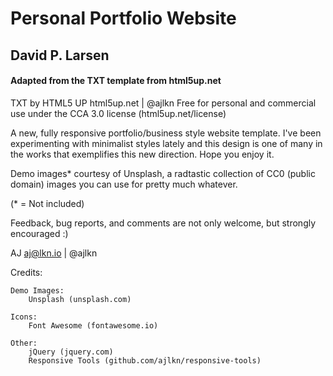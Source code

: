 # Personal Portfolio Website
## David P. Larsen

#### Adapted from the TXT template from html5up.net
TXT by HTML5 UP
html5up.net | @ajlkn
Free for personal and commercial use under the CCA 3.0 license (html5up.net/license)


A new, fully responsive portfolio/business style website template. I've been experimenting
with minimalist styles lately and this design is one of many in the works that exemplifies
this new direction. Hope you enjoy it.

Demo images* courtesy of Unsplash, a radtastic collection of CC0 (public domain) images
you can use for pretty much whatever.

(* = Not included)

Feedback, bug reports, and comments are not only welcome, but strongly encouraged :)

AJ
aj@lkn.io | @ajlkn


Credits:

	Demo Images:
		Unsplash (unsplash.com)

	Icons:
		Font Awesome (fontawesome.io)

	Other:
		jQuery (jquery.com)
		Responsive Tools (github.com/ajlkn/responsive-tools)